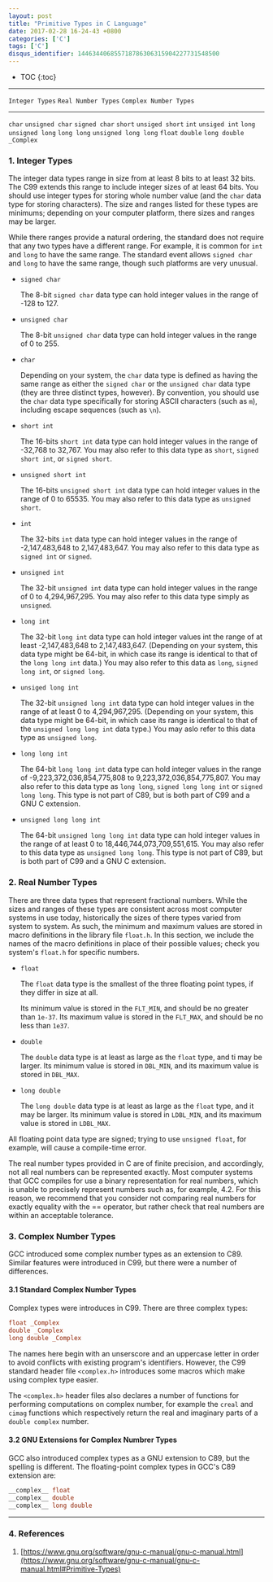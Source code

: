 ```yaml
---
layout: post
title: "Primitive Types in C Language"
date: 2017-02-28 16-24-43 +0800
categories: ['C']
tags: ['C']
disqus_identifier: 144634406855718786306315904227731548500
---
```

* TOC
{:toc}

* * *

`Integer Types` `Real Number Types` `Complex Number Types`

- - -

`char` `unsigned char` `signed char` `short` `unsiged short` `int` `unsiged int` `long` `unsigned long` `long long` `unsigned long long` `float` `double` `long double` `_Complex`

### 1. Integer Types

The integer data types range in size from at least 8 bits to at least 32 bits. The C99 extends this range to include integer sizes of at least 64 bits. You should use integer types for storing whole number value (and the `char` data type for storing characters). The size and ranges listed for these types are minimums; depending on your computer platform, there sizes and ranges may be larger.

While there ranges provide a natural ordering, the standard does not require that any two types have a different range. For example, it is common for `int` and `long` to have the same range. The standard event allows `signed char` and `long` to have the same range, though such platforms are very unusual.

- `signed char`

    The 8-bit `signed char` data type can hold integer values in the range of -128 to 127.

- `unsigned char`

    The 8-bit `unsigned char` data type can hold integer values in the range of 0 to 255.

- `char`

    Depending on your system, the `char` data type is defined as having the same range as either the `signed char` or the `unsigned char` data type (they are three distinct types, however). By convention, you should use the `char` data type specifically for storing ASCII characters (such as `m`), including escape sequences (such as `\n`).

- `short int`

    The 16-bits `short int` data type can hold integer values in the range of -32,768 to 32,767. You may also refer to this data type as `short`, `signed short int`, or `signed short`.

- `unsigned short int`

    The 16-bits `unsigned short int` data type can hold integer values in the range of 0 to 65535. You may also refer to this data type as `unsigned short`.
- `int`

    The 32-bits `int` data type can hold integer values in the range of -2,147,483,648 to 2,147,483,647. You may also refer to this data type as `signed int` or `signed`.

- `unsigned int`

    The 32-bit `unsigned int` data type can hold integer values in the range of 0 to 4,294,967,295. You may also refer to this data type simply as `unsigned`.

- `long int`

    The 32-bit `long int` data type can hold integer values int the range of at least -2,147,483,648 to 2,147,483,647. (Depending on your system, this data type might be 64-bit, in which case its range is identical to that of the `long long int` data.) You may also refer to this data as `long`, `signed long int`, or `signed long`.

- `unsiged long int`

    The 32-bit `unsigned long int` data type can hold integer values in the range of at least 0 to 4,294,967,295. (Depending on your system, this data type might be 64-bit, in which case its range is identical to that of the `unsigned long long int` data type.) You may aslo refer to this data type as `unsigned long`.

- `long long int`

    The 64-bit `long long int` data type can hold integer values in the range of -9,223,372,036,854,775,808 to 9,223,372,036,854,775,807. You may also refer to this data type as `long long`, `signed long long int` or `signed long long`. This type is not part of C89, but is both part of C99 and a GNU C extension.

- `unsigned long long int`

    The 64-bit `unsigned long long int` data type can hold integer values in the range of at least 0 to 18,446,744,073,709,551,615. You may also refer to this data type as `unsigned long long`. This type is not part of C89, but is both part of C99 and a GNU C extension.

### 2. Real Number Types

There are three data types that represent fractional numbers. While the sizes and ranges of these types are consistent across most computer systems in use today, historically the sizes of there types varied from system to system. As such, the minimum and maximum values are stored in macro definitions in the library file `float.h`. In this section, we include the names of the macro definitions in place of their possible values; check you system's `float.h` for specific numbers.

- `float`

    The `float` data type is the smallest of the three floating point types, if they differ in size at all.

    Its minimum value is stored in the `FLT_MIN`, and should be no greater than `1e-37`. Its maximum value is stored in the `FLT_MAX`, and should be no less than `1e37`.

- `double`

    The `double` data type is at least as large as the `float` type, and ti may be larger. Its minimum value is stored in `DBL_MIN`, and its maximum value is stored in `DBL_MAX`.

- `long double`

    The `long double` data type is at least as large as the `float` type, and it may be larger. Its minimum value is stored in `LDBL_MIN`, and its maximum value is stored in `LDBL_MAX`.

All floating point data type are signed; trying to use `unsigned float`, for example, will cause a compile-time error.

The real number types provided in C are of finite precision, and accordingly, not all real numbers can be represented exactly. Most computer systems that GCC compiles for use a binary representation for real numbers, which is unable to precisely represent numbers such as, for example, 4.2. For this reason, we recommend that you consider not comparing real numbers for exactly equality with the == operator, but rather check that real numbers are within an acceptable tolerance.

### 3. Complex Number Types

GCC introduced some complex number types as an extension to C89. Similar features were introduced in C99, but there were a number of differences.

#### 3.1 Standard Complex Number Types

Complex types were introduces in C99. There are three complex types:

```c
float _Complex
double _Complex
long double _Complex
```

The names here begin with an unserscore and an uppercase letter in order to avoid conflicts with existing program's identifiers. However, the C99 standard header file `<complex.h>` introduces some macros which make using complex type easier.

The `<complex.h>` header files also declares a number of functions for performing computations on complex number, for example the `creal` and `cimag` functions which respectively return the real and imaginary parts of a `double complex` number.

#### 3.2 GNU Extensions for Complex Numbrer Types

GCC also introduced complex types as a GNU extension to C89, but the spelling is different. The floating-point complex types in GCC's C89 extension are:

```c
__complex__ float
__complex__ double
__complex__ long double 
```
- - -

### 4. References

1. [https://www.gnu.org/software/gnu-c-manual/gnu-c-manual.html](https://www.gnu.org/software/gnu-c-manual/gnu-c-manual.html#Primitive-Types)
